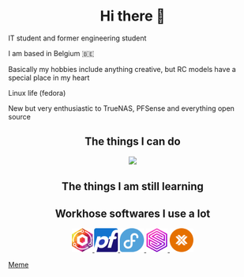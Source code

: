 <h1 align="center"> Hi there 👋 </h1>

IT student and former engineering student

I am based in Belgium 🇧🇪

Basically my hobbies include anything creative, but RC models have a special place in my heart

Linux life (fedora)

New but very enthusiastic to TrueNAS, PFSense and everything open source

<h2 align="center"> The things I can do </h2>
<p align="center">
  <a href="https://youtu.be/dQw4w9WgXcQ">
    <img src="https://skillicons.dev/icons?i=html,css,md,bash" />
  </a>
</p>
<h2 align="center"> The things I am still learning </h2>

<h2 align="center">Workhose softwares I use a lot</h2>

<p align="center">
  <a href="https://nginxproxymanager.com/">
    <img src="npm.svg" style="height:3rem;">
  </a>
  <a href="https://www.pfsense.org/">
    <img src="pfsense.svg" style="height:3rem;">
  </a>
  <a href="https://fedoraproject.org/">
    <img src="fedora.svg" style="height:3rem;">
  </a>
  <a href="https://surrealdb.com/">
    <img src="surrealdb.png" style="height:3rem;">
  </a>
  <a href="https://www.proxmox.com">
    <img src="proxmox.svg" style="height:3rem;">
  </a>
</p>


[Meme](https://youtu.be/-OaUsqQWC9Y?t=16)


